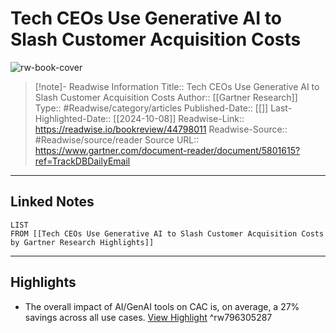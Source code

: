 # Tech CEOs Use Generative AI to Slash Customer Acquisition Costs

![rw-book-cover](https://readwise-assets.s3.amazonaws.com/static/images/article3.5c705a01b476.png)
<br>
>[!note]- Readwise Information
>Title:: Tech CEOs Use Generative AI to Slash Customer Acquisition Costs
>Author:: [[Gartner Research]]
>Type:: #Readwise/category/articles
>Published-Date:: [[]]
>Last-Highlighted-Date:: [[2024-10-08]]
>Readwise-Link:: https://readwise.io/bookreview/44798011
>Readwise-Source:: #Readwise/source/reader
>Source URL:: https://www.gartner.com/document-reader/document/5801615?ref=TrackDBDailyEmail
--- 

## Linked Notes
```dataview
LIST
FROM [[Tech CEOs Use Generative AI to Slash Customer Acquisition Costs by Gartner Research Highlights]]
```

---

## Highlights
- The overall impact of AI/GenAI tools on CAC is, on average, a 27% savings across all use cases. [View Highlight](https://readwise.io/open/796305287) ^rw796305287
